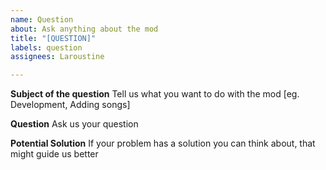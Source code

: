 ```yaml
---
name: Question
about: Ask anything about the mod
title: "[QUESTION]"
labels: question
assignees: Laroustine

---
```


**Subject of the question**
Tell us what you want to do with the mod [eg. Development, Adding songs]

**Question**
Ask us your question

**Potential Solution**
If your problem has a solution you can think about, that might guide us better
